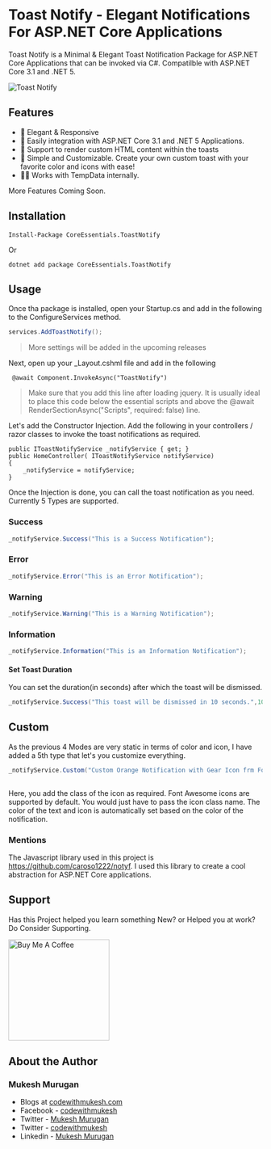 ﻿# Toast Notify - Elegant Notifications For ASP.NET Core Applications

Toast Notify is a Minimal & Elegant Toast Notification Package for ASP.NET Core Applications that can be invoked via C#. Compatilble with ASP.NET Core 3.1 and .NET 5.

![Toast Notify ](https://media.giphy.com/media/f5jXGMSqkdGcVh0WbZ/source.gif)

## Features

- 📱 Elegant & Responsive
- 🎸 Easily integration with ASP.NET Core 3.1 and .NET 5 Applications.
- 🎃 Support to render custom HTML content within the toasts
- 🐣 Simple and Customizable. Create your own custom toast with your favorite color and icons with ease!
- 👴🏽 Works with TempData internally.

More Features Coming Soon.


## Installation

```
Install-Package CoreEssentials.ToastNotify
```
Or

```
dotnet add package CoreEssentials.ToastNotify
```

## Usage

Once tha package is installed, open your Startup.cs and add in the following to the ConfigureServices method.

```csharp
services.AddToastNotify();
```

> More settings will be added in the upcoming releases

Next, open up your _Layout.cshml file and add in the following

```
 @await Component.InvokeAsync("ToastNotify")
```
> Make sure that you add this line after loading jquery. It is usually ideal to place this code below the essential scripts and above the  @await RenderSectionAsync("Scripts", required: false) line.

Let's add the Constructor Injection. Add the following in your controllers / razor classes to invoke the toast notifications as required.

```
public IToastNotifyService _notifyService { get; }
public HomeController( IToastNotifyService notifyService)
{
    _notifyService = notifyService;
}
```
Once the Injection is done, you can call the toast notification as you need. Currently 5 Types are supported.

### Success
```csharp
_notifyService.Success("This is a Success Notification");
```

### Error
```csharp
_notifyService.Error("This is an Error Notification");
```

### Warning
```csharp
_notifyService.Warning("This is a Warning Notification");
```

### Information
```csharp
_notifyService.Information("This is an Information Notification");
```
#### Set Toast Duration
You can set the duration(in seconds) after which the toast will be dismissed.
```csharp
_notifyService.Success("This toast will be dismissed in 10 seconds.",10);
```
## Custom
As the previous 4 Modes are very static in terms of color and icon, I have added a 5th type that let's you customize everything.

```csharp
_notifyService.Custom("Custom Orange Notification with Gear Icon frm Font Awesome that closes in 10 seconds.", "orange", "fa fa-gear",10);
            
```
Here, you add the class of the icon as required. Font Awesome icons are supported by default. You would just have to pass the icon class name. The color of the text and icon is automatically set based on the color of the notification.

### Mentions

The Javascript library used in this project is https://github.com/caroso1222/notyf. I used this library to create a cool abstraction for ASP.NET Core applications.

## Support
Has this Project helped you learn something New? or Helped you at work? Do Consider Supporting.

<a href="https://www.buymeacoffee.com/codewithmukesh" target="_blank"><img src="https://cdn.buymeacoffee.com/buttons/default-orange.png" alt="Buy Me A Coffee" width="200"  ></a>


## About the Author
### Mukesh Murugan
- Blogs at [codewithmukesh.com](https://www.codewithmukesh.com)
- Facebook - [codewithmukesh](https://www.facebook.com/codewithmukesh)
- Twitter - [Mukesh Murugan](https://www.twitter.com/iammukeshm)
- Twitter - [codewithmukesh](https://www.twitter.com/codewithmukesh)
- Linkedin - [Mukesh Murugan](https://www.linkedin.com/in/iammukeshm/)
